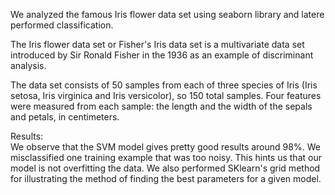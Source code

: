 We analyzed the famous Iris flower data set using seaborn library and latere performed classification.

The Iris flower data set or Fisher's Iris data set is a multivariate data set introduced by Sir Ronald Fisher in the 1936 as an example of discriminant analysis.
  
  
The data set consists of 50 samples from each of three species of Iris (Iris setosa, Iris virginica and Iris versicolor), so 150 total samples. Four features were measured from each sample: the length and the width of the sepals and petals, in centimeters.

Results:  
We observe that the SVM model gives pretty good results around 98%. We misclassified one training example that was too noisy. This hints us that our model is not overfitting the data. We also performed SKlearn's grid method for illustrating the method of finding the best parameters for a given model.
